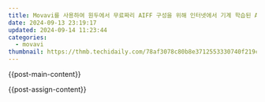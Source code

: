 ```yaml
---
title: Movavi를 사용하여 원두에서 무료짜리 AIFF 구성을 위해 인터넷에서 기계 학습된 AIFF 변환 - Movavi
date: 2024-09-13 23:19:17
updated: 2024-09-14 11:23:44
categories:
  - movavi
thumbnail: https://thmb.techidaily.com/78af3078c80b8e3712553330740f219cdae8af451a75522402de746ab069fea1.jpg
---
```


{{post-main-content}}

<ins class="adsbygoogle"
     style="display:block"
     data-ad-format="autorelaxed"
     data-ad-client="ca-pub-7571918770474297"
     data-ad-slot="1223367746"></ins>

{{post-assign-content}}

<ins class="adsbygoogle"
     style="display:block"
     data-ad-client="ca-pub-7571918770474297"
     data-ad-slot="8358498916"
     data-ad-format="auto"
     data-full-width-responsive="true"></ins>
